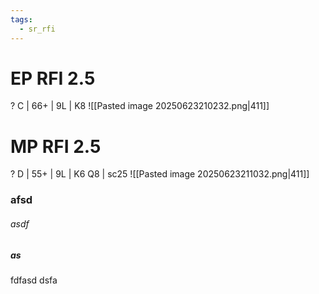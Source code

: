 ```yaml
---
tags:
  - sr_rfi
---
```

# EP RFI 2.5
?
C | 66+ | 9L | K8
  ![[Pasted image 20250623210232.png|411]]
  
# MP RFI 2.5
?
D | 55+ | 9L | K6 Q8 | sc25
![[Pasted image 20250623211032.png|411]]

### <span style="color:rgb(255, 69, 0)"></span>afsd
###### asdf
##### as
fdfasd
dsfa
